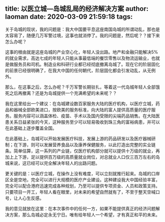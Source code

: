 title: 以医立城—岛城乱局的经济解决方案
author: laoman
date: 2020-03-09 21:59:18
tags:
---
关于岛城的现状，我的问题是：我大中国要平息这座南国岛城的所谓动乱，那也是太容易了，随便几万军警过境，这事也就消停了。我的问题是，然后呢？？接下来怎么办呢？
<!-- more-->

这事的根由就是这座岛城的产业空心化，年轻人没出路。地产和金融只能解决5%的就业需求，高达七成的年轻人只能从事最低端的餐饮零售以及物流运输业，也就是做服务员和司机。制造业和科研行业都已经彻底撤离岛城了。现在它的阶层固化的前景已经很明确了，在我大中国的任何朝代，阶层固化都会引发动乱，从无例外。

那么，在这事之后，怎么办呢？千万军警长期驻扎，等着这一代岛城年轻人全部饿死之后再撤离？还是为岛城提供一个充满希望的未来呢？？

我在这里给出一个建议：在岛城建设数百家服务大陆的医疗机构，以医疗立城，药品和器械全部欧美进口，按欧美的服务标准，向大陆的富人提供高质量的医疗服务。服务内容可以涵盖体检、疫苗、手术以及国内受限的尖端药品销售。在大陆医患关系日益紧张的今天，这种服务至少可以轻易吸收到珠三角的富裕病患，并可以在此基础上逐步覆盖全国。

在此基础上，岛城可以开始发展医疗科技，发展上游的药品研发以及医疗器械研制；在下游，则可以发展营养食品以及康养保健服务，以此打造出完整的实业链条。简单估算，这一系列的产业链，仅医疗机构部分就可以提供十万级的就业，再加上上下游，足以提供百万级的高质量就业岗位，对总就业人口仅三百万左右的岛城来说，这已经可以完全解决年轻人的出路问题。

更关键的是：以医疗立城，在操作上没有难度，可以立刻就推行起来。岛城的口岸区全是空地，完全可以进行大规模的医疗产业建设。这种建设我大中国经验丰富，完全可以配合港府迅速完成各种规划，乃至可以提供专项资金、人员和政策支持。只要项目一开工，年轻人看在眼里，对未来的希望自然就有了，不至于整天空喊口号，让人心生反感。

我的意见就放在这里：在本次事件中的任何一方，如果不能提供真正的经济问题解决方案，那么岛城必定永无宁日。唯有给年轻人一个希望，才有真正和平的未来。

